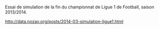 Essai de simulation de la fin du championnat de Ligue 1 de Football, saison
2013/2014.

http://data.nozav.org/posts/2014-03-simulation-ligue1.html
